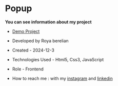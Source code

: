 # Popup


**You can see information about my project**



- [Demo Project]()

- Developed by Roya berelian

- Created - 2024-12-3

- Technologies Used - Html5, Css3, JavaScript

- Role - Frontend

- How to reach me : with my [instagram](https://www.instagram.com/berelian.web) and [linkedin](https://www.linkedin.com/in/RoyaBerelian)
